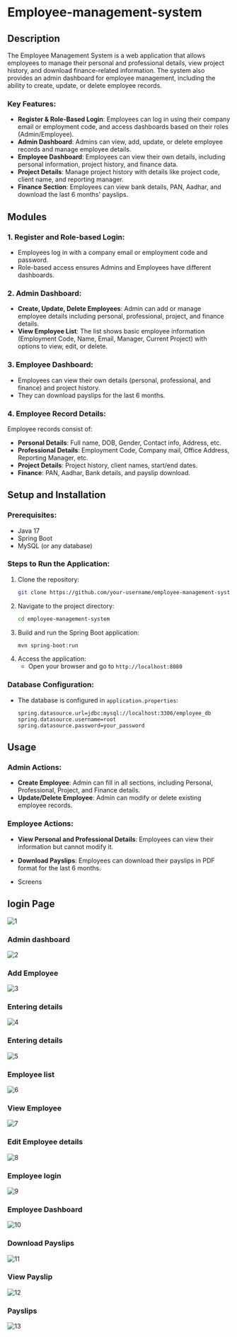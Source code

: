 
# Employee-management-system
## Description
The Employee Management System is a web application that allows employees to manage their personal and professional details, view project history, and download finance-related information. The system also provides an admin dashboard for employee management, including the ability to create, update, or delete employee records.

### Key Features:
- **Register & Role-Based Login**: Employees can log in using their company email or employment code, and access dashboards based on their roles (Admin/Employee).
- **Admin Dashboard**: Admins can view, add, update, or delete employee records and manage employee details.
- **Employee Dashboard**: Employees can view their own details, including personal information, project history, and finance data.
- **Project Details**: Manage project history with details like project code, client name, and reporting manager.
- **Finance Section**: Employees can view bank details, PAN, Aadhar, and download the last 6 months' payslips.
## Modules

### 1. Register and Role-based Login:
- Employees log in with a company email or employment code and password.
- Role-based access ensures Admins and Employees have different dashboards.

### 2. Admin Dashboard:
- **Create, Update, Delete Employees**: Admin can add or manage employee details including personal, professional, project, and finance details.
- **View Employee List**: The list shows basic employee information (Employment Code, Name, Email, Manager, Current Project) with options to view, edit, or delete.

### 3. Employee Dashboard:
- Employees can view their own details (personal, professional, and finance) and project history.
- They can download payslips for the last 6 months.

### 4. Employee Record Details:
Employee records consist of:
- **Personal Details**: Full name, DOB, Gender, Contact info, Address, etc.
- **Professional Details**: Employment Code, Company mail, Office Address, Reporting Manager, etc.
- **Project Details**: Project history, client names, start/end dates.
- **Finance**: PAN, Aadhar, Bank details, and payslip download.

## Setup and Installation

### Prerequisites:
- Java 17
- Spring Boot
- MySQL (or any database)

### Steps to Run the Application:
1. Clone the repository:
   ```bash
   git clone https://github.com/your-username/employee-management-system.git
   ```
2. Navigate to the project directory:
   ```bash
   cd employee-management-system
   ```
3. Build and run the Spring Boot application:
   ```bash
   mvn spring-boot:run
   ```
4. Access the application:
   - Open your browser and go to `http://localhost:8080`

### Database Configuration:
- The database is configured in `application.properties`:
   ```properties
   spring.datasource.url=jdbc:mysql://localhost:3306/employee_db
   spring.datasource.username=root
   spring.datasource.password=your_password
   ```
## Usage

### Admin Actions:
- **Create Employee**: Admin can fill in all sections, including Personal, Professional, Project, and Finance details.
- **Update/Delete Employee**: Admin can modify or delete existing employee records.

### Employee Actions:
- **View Personal and Professional Details**: Employees can view their information but cannot modify it.
- **Download Payslips**: Employees can download their payslips in PDF format for the last 6 months.

- Screens
 ## login Page
  ![1](https://github.com/user-attachments/assets/3fa7208a-c696-4294-a260-ac5ca5cd9d91)
 ### Admin dashboard
 ![2](https://github.com/user-attachments/assets/b9a847aa-04f8-4949-813f-356aaa65a1b9)
 ### Add Employee
 ![3](https://github.com/user-attachments/assets/ff934ae7-95f7-4da5-ad45-1d194b9e21b1)
 ### Entering details
 ![4](https://github.com/user-attachments/assets/790d3fac-556e-4415-9d95-dda09d0c3fe6)
 ### Entering details
![5](https://github.com/user-attachments/assets/2424e878-4ddc-4718-892e-6a303abf6403)
### Employee list
![6](https://github.com/user-attachments/assets/8bc23efc-b8e6-4dbf-a0f0-ef10ca102355)
### View Employee
![7](https://github.com/user-attachments/assets/40f6c688-1f9b-4743-b116-4870e596b46a)
### Edit Employee details
![8](https://github.com/user-attachments/assets/8511c134-ea60-49f7-8d05-53bd2f843c9d)
### Employee login
![9](https://github.com/user-attachments/assets/e9ae4a8d-3924-4e23-9fa5-c1ab2a6ecfb5)
### Employee Dashboard
![10](https://github.com/user-attachments/assets/7b5049e4-b467-47fc-8615-a7a6decb8229)
### Download Payslips
![11](https://github.com/user-attachments/assets/6795c72e-1dd9-4116-bdca-7fed53f22773)
### View Payslip
![12](https://github.com/user-attachments/assets/54017daf-435c-4450-8c2d-0a8c7b649aef)
### Payslips
 ![13](https://github.com/user-attachments/assets/9d6f8d05-9488-4991-b501-c91476c64835)









